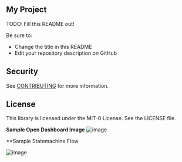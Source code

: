 ## My Project

TODO: Fill this README out!

Be sure to:

* Change the title in this README
* Edit your repository description on GitHub

## Security

See [CONTRIBUTING](CONTRIBUTING.md#security-issue-notifications) for more information.

## License

This library is licensed under the MIT-0 License. See the LICENSE file.

**Sample Open Dashboard Image**
![image](https://user-images.githubusercontent.com/95356283/185644862-c38aa62e-f7fe-4a6c-b928-234f3304223d.png)



**Sample Statemachine Flow

![image](https://user-images.githubusercontent.com/95356283/186493633-a4f26304-39aa-47b3-b86c-158c69620e60.png)
